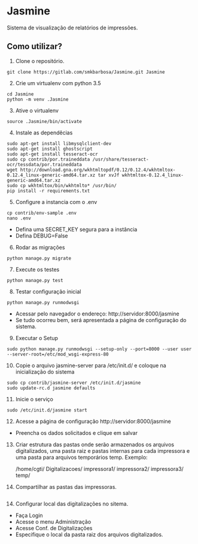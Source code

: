 # Jasmine

Sistema de visualização de relatórios de impressões.

## Como utilizar?

1. Clone o repositório.

```console
git clone https://gitlab.com/smkbarbosa/Jasmine.git Jasmine
```

2. Crie um virtualenv com python 3.5

```console
cd Jasmine
python -m venv .Jasmine
```

3. Ative o virtualenv

```console
source .Jasmine/bin/activate
```

4. Instale as dependêcias

```console
sudo apt-get install libmysqlclient-dev
sudo apt-get install ghostscript
sudo apt-get install tesseract-ocr
sudo cp contrib/por.traineddata /usr/share/tesseract-ocr/tessdata/por.traineddata
wget http://download.gna.org/wkhtmltopdf/0.12/0.12.4/wkhtmltox-0.12.4_linux-generic-amd64.tar.xz tar xvJf wkhtmltox-0.12.4_linux-generic-amd64.tar.xz
sudo cp wkhtmltox/bin/wkhtmlto* /usr/bin/
pip install -r requirements.txt
```

5. Configure a instancia com o .env

```console
cp contrib/env-sample .env
nano .env
```

   - Defina uma SECRET_KEY segura para a instância
   - Defina DEBUG=False

6. Rodar as migrações

```console
python manage.py migrate
```

7. Execute os testes

```console
python manage.py test
```

8. Testar configuração inicial

```console
python manage.py runmodwsgi
```

   - Acessar pelo navegador o endereço: http://servidor:8000/jasmine
   - Se tudo ocorreu bem, será apresentada a página de configuração do sistema.
   
9. Executar o Setup

```console
sudo python manage.py runmodwsgi --setup-only --port=8000 --user user --server-root=/etc/mod_wsgi-express-80
```

10. Copie o arquivo jasmine-server para /etc/init.d/ e coloque na inicialização do sistema

```console
sudo cp contrib/jasmine-server /etc/init.d/jasmine
sudo update-rc.d jasmine defaults
```

11. Inicie o serviço

```console
sudo /etc/init.d/jasmine start
```

12. Acesse a página de configuração http://servidor:8000/jasmine

- Preencha os dados solicitados e clique em salvar

13. Criar estrutura das pastas onde serão armazenados os arquivos digitalizados, uma pasta raiz e pastas internas para cada impressora e uma pasta para arquivos temporários temp.
Exemplo:


    /home/cgti/
        Digitalizacoes/
            impressora1/
            impressora2/
            impressora3/
            temp/
            
13. Compartilhar as pastas das impressoras.

```console

```

14. Configurar local das digitalizações no sitema.

- Faça Login
- Acesse o menu Administração
- Acesse Conf. de Digitalizações
- Especifique o local da pasta raiz dos arquivos digitalizados.

